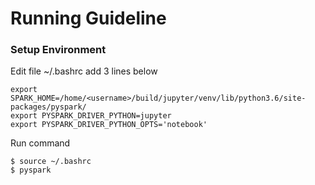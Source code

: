 # Running Guideline

### Setup Environment

Edit file ~/.bashrc add 3 lines below

```
export SPARK_HOME=/home/<username>/build/jupyter/venv/lib/python3.6/site-packages/pyspark/
export PYSPARK_DRIVER_PYTHON=jupyter
export PYSPARK_DRIVER_PYTHON_OPTS='notebook'
```

Run command
```
$ source ~/.bashrc
$ pyspark
```
